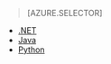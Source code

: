 > [AZURE.SELECTOR]
- [.NET](../articles/storage/storage-dotnet-how-to-use-files.md)
- [Java](../articles/storage/storage-java-how-to-use-file-storage.md)
- [Python](../articles/storage/storage-python-how-to-use-file-storage.md)


<!--HONumber=Aug16_HO4-->


